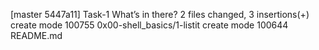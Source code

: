 [master 5447a11] Task-1 What’s in there?
 2 files changed, 3 insertions(+)
 create mode 100755 0x00-shell_basics/1-listit
 create mode 100644 README.md
